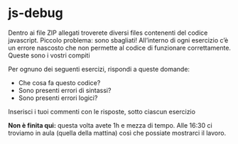 # js-debug

Dentro ai file ZIP allegati troverete diversi files contenenti del codice javascript. Piccolo problema: sono sbagliati! All’interno di ogni esercizio c’è un errore nascosto che non permette al codice di funzionare correttamente.
Queste sono i vostri compiti

Per ognuno dei seguenti esercizi, rispondi a queste domande:
- Che cosa fa questo codice?
- Sono presenti errori di sintassi?
- Sono presenti errori logici?

Inserisci i tuoi commenti con le risposte, sotto ciascun esercizio

**Non è finita qui:** questa volta avete 1h e mezza di tempo.
Alle 16:30 ci troviamo in aula (quella della mattina) così che possiate mostrarci il lavoro.
